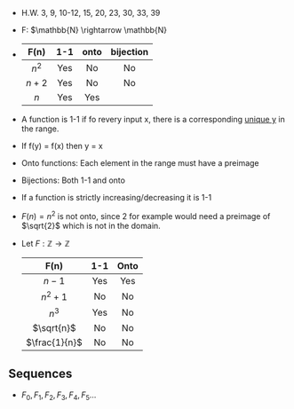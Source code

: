 - H.W. 3, 9, 10-12, 15, 20, 23, 30, 33, 39

- F: $\mathbb{N} \rightarrow \mathbb{N}

- |  F(n)   | 1-1  | onto | bijection |
  | :-----: | :--: | :--: | :-------: |
  |  $n^2$  | Yes  |  No  |    No     |
  | $n + 2$ | Yes  |  No  |    No     |
  |   $n$   | Yes  | Yes  |           |

- A function is 1-1 if fo revery input x, there is a corresponding <u>unique y</u> in the range.

- If f(y) = f(x) then y = x

- Onto functions: Each element in the range must have a preimage

- Bijections: Both 1-1 and onto

- If a function is strictly increasing/decreasing it is 1-1

- $F(n) = n^2$ is not onto, since 2 for example would need a preimage of $\sqrt{2}$ which is not in the domain.

- Let $F: \mathbb{Z} \rightarrow \mathbb{Z}$

  |     F(n)      | 1-1  | Onto |
  | :-----------: | :--: | :--: |
  |    $n - 1$    | Yes  | Yes  |
  |   $n^2 + 1$   |  No  |  No  |
  |     $n^3$     | Yes  |  No  |
  |  $\sqrt{n}$   |  No  |  No  |
  | $\frac{1}{n}$ |  No  |  No  |

## Sequences

- $F_0, F_1, F_2, F_3, F_4, F_5…$